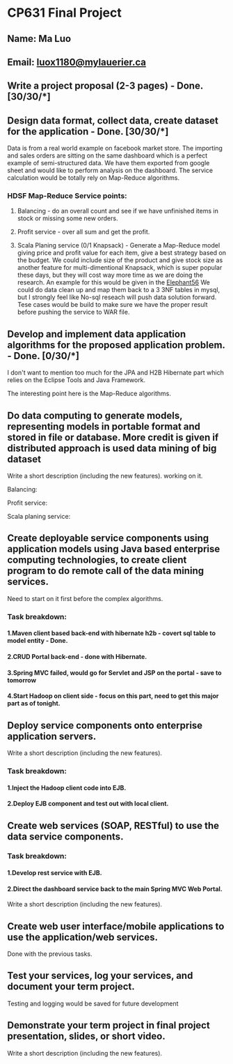 # CP631 Final Project

## Name: Ma Luo
## Email: luox1180@mylauerier.ca

## Write a project proposal (2-3 pages) - Done. [30/30/*]

## Design data format, collect data, create dataset for the application - Done. [30/30/*]

Data is from a real world example on facebook market store.  The importing and sales orders are sitting on the same dashboard which is a perfect example of semi-structured data.  We have them exported from google sheet and would like to perform analysis on the dashboard.  The service calculation would be totally rely on Map-Reduce algorithms.

### HDSF Map-Reduce Service points:

1. Balancing - do an overall count and see if we have unfinished items in stock or missing some new orders.

2. Profit service - over all sum and get the profit.

3. Scala Planing service (0/1 Knapsack) - Generate a Map-Reduce model giving price and profit value for each item, give a best strategy based on the budget.  We could include size of the product and give stock size as another feature for multi-dimentional Knapsack, which is super popular these days, but they will cost way more time as we are doing the research.  An example for this would be given in the [Elephant56](https://github.com/pasqualesalza/elephant56) We could do data clean up and map them back to a 3 3NF tables in mysql, but I strongly feel like No-sql reseach will push data solution forward.  Tese cases would be build to make sure we have the proper result before pushing the service to WAR file.

## Develop and implement data application algorithms for the proposed application problem. - Done. [0/30/*]

I don't want to mention too much for the JPA and H2B Hibernate part which relies on the Eclipse Tools and Java Framework.

The interesting point here is the Map-Reduce algorithms.

## Do data computing to generate models, representing models in portable format and stored in file or database. More credit is given if distributed approach is used data mining of big dataset

Write a short description (including the new features). working on it.

Balancing:

Profit service:

Scala planing service:

## Create deployable service components using application models using Java based enterprise computing technologies, to create client program to do remote call of the data mining services.

Need to start on it first before the complex algorithms.

### Task breakdown:

#### 1.Maven client based back-end with hibernate h2b - covert sql table to model entity - Done.

#### 2.CRUD Portal back-end - done with Hibernate.

#### 3.Spring MVC failed, would go for Servlet and JSP on the portal - save to tomorrow

#### 4.Start Hadoop on client side - focus on this part, need to get this major part as of tonight.

## Deploy service components onto enterprise application servers.

Write a short description (including the new features).

### Task breakdown:

#### 1.Inject the Hadoop client code into EJB.

#### 2.Deploy EJB component and test out with local client.

## Create web services (SOAP, RESTful) to use the data service components.

### Task breakdown:

#### 1.Develop rest service with EJB.

#### 2.Direct the dashboard service back to the main Spring MVC Web Portal.

Write a short description (including the new features).

## Create web user interface/mobile applications to use the application/web services.

Done with the previous tasks.

## Test your services, log your services, and document your term project.

Testing and logging would be saved for future development

## Demonstrate your term project in final project presentation, slides, or short video.

Write a short description (including the new features).
